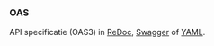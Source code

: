 ### OAS

API specificatie (OAS3) in
  [ReDoc](http://redocly.github.io/redoc/?url=https://raw.githubusercontent.com/VNG-Realisatie/gemma-verwerkingenlogging/master/docs/_content/api-write/oas-specification/var-api/openapi.yaml),
  [Swagger](https://petstore.swagger.io/?url=https://raw.githubusercontent.com/VNG-Realisatie/gemma-verwerkingenlogging/develop/docs/_content/api-write/oas-specification/var-api/openapi.yaml) of
  [YAML](https://raw.githubusercontent.com/VNG-Realisatie/gemma-verwerkingenlogging/develop/docs/_content/api-write/oas-specification/var-api/openapi.yaml).
